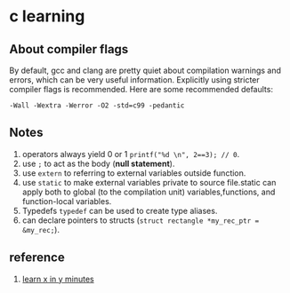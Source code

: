 # c learning

## About compiler flags

By default, gcc and clang are pretty quiet about compilation warnings and errors, which can be very useful information. Explicitly using stricter compiler flags is recommended. Here are some recommended defaults:

`-Wall -Wextra -Werror -O2 -std=c99 -pedantic`

## Notes

1. operators always yield 0 or 1 `printf("%d \n", 2==3); // 0`.
2. use `;` to act as the body (**null statement**).
3. use `extern` to referring to external variables outside function.
4. use `static` to make external variables private to source file.static can apply both to global (to the compilation unit) variables,functions, and function-local variables.
5. Typedefs `typedef` can be used to create type aliases.
6. can declare pointers to structs (`struct rectangle *my_rec_ptr = &my_rec;`).

## reference

1. [learn x in y minutes](https://learnxinyminutes.com/docs/c/)
